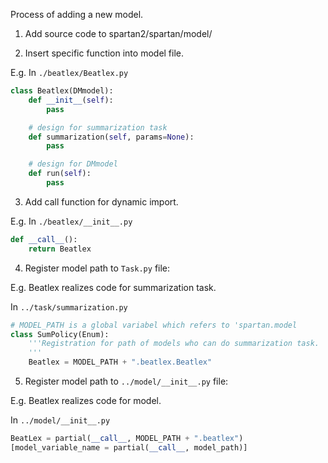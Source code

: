 Process of adding a new model.

1. Add source code to spartan2/spartan/model/

2. Insert specific function into model file.

E.g. In `./beatlex/Beatlex.py`

``` python
class Beatlex(DMmodel):
    def __init__(self):
        pass

    # design for summarization task
    def summarization(self, params=None):
        pass

    # design for DMmodel
    def run(self):
        pass
```

3. Add call function for dynamic import.

E.g. In `./beatlex/__init__.py`

```python
def __call__():
    return Beatlex
```

4. Register model path to `Task.py` file:

E.g. Beatlex realizes code for summarization task.

In `../task/summarization.py`

```python
# MODEL_PATH is a global variabel which refers to 'spartan.model
class SumPolicy(Enum):
    '''Registration for path of models who can do summarization task.
    '''
    Beatlex = MODEL_PATH + ".beatlex.Beatlex"
```

5. Register model path to `../model/__init__.py` file:

E.g. Beatlex realizes code for model.

In `../model/__init__.py`

```python
BeatLex = partial(__call__, MODEL_PATH + ".beatlex")
[model_variable_name = partial(__call__, model_path)]
```
